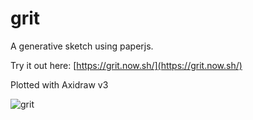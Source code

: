 # grit

A generative sketch using paperjs.

Try it out here: [https://grit.now.sh/](https://grit.now.sh/)

Plotted with Axidraw v3

![grit](https://user-images.githubusercontent.com/26900172/147999387-74c18ca2-04d4-4f30-94a0-71130d0b951e.jpg)

